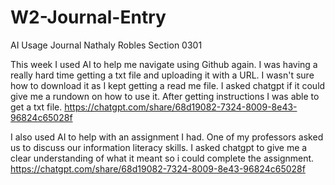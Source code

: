# W2-Journal-Entry
AI Usage Journal
Nathaly Robles
Section 0301

This week I used AI to help me navigate using Github again. I was having a really hard time getting a txt file and uploading it with a URL. I wasn't sure how to download it as I kept getting a read me file. I asked chatgpt if it could give me a rundown on how to use it. After getting instructions I was able to get a txt file. https://chatgpt.com/share/68d19082-7324-8009-8e43-96824c65028f

I also used AI to help with an assignment I had. One of my professors asked us to discuss our information literacy skills. I asked chatgpt to give me a clear understanding of what it meant so i could complete the assignment. https://chatgpt.com/share/68d19082-7324-8009-8e43-96824c65028f
